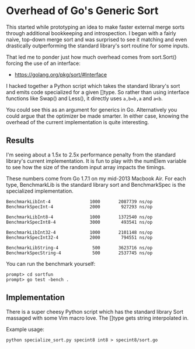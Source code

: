 # Overhead of Go's Generic Sort
This started while prototyping an idea to make faster external merge sorts
through additional bookkeeping and introspection.  I began with a fairly naive,
top-down merge sort and was surprised to see it matching and even drastically
outperforming the standard library's sort routine for some inputs.

That led me to ponder just how much overhead comes from sort.Sort() forcing the
use of an interface:

* https://golang.org/pkg/sort/#Interface

I hacked together a Python script which takes the standard library's sort and
emits code specialized for a given []type.  So rather than using interface
functions like Swap() and Less(), it directly uses `a,b=b,a` and `a<b`.

You could see this as an argument for generics in Go.  Alternatively you could
argue that the optimizer be made smarter.  In either case, knowing the overhead
of the current implementation is quite interesting.

## Results
I'm seeing about a 1.5x to 2.5x performance penalty from the standard library's
current implementation.  It is fun to play with the numElem variable to see how
the size of the random input array impacts the timings.

These numbers come from Go 1.7.1 on my mid-2013 Macbook Air.  For each type,
BenchmarkLib is the standard library sort and BenchmarkSpec is the specialized
implementation.

	BenchmarkLibInt-4       	    1000	   2087739 ns/op
	BenchmarkSpecInt-4      	    2000	    927293 ns/op

	BenchmarkLibInt8-4      	    1000	   1372540 ns/op
	BenchmarkSpecInt8-4     	    3000	    493541 ns/op

	BenchmarkLibInt32-4     	    1000	   2101148 ns/op
	BenchmarkSpecInt32-4    	    2000	    794551 ns/op

	BenchmarkLibString-4    	     500	   3623716 ns/op
	BenchmarkSpecString-4   	     500	   2537745 ns/op

You can run the benchmark yourself:

	prompt> cd sortfun
	prompt> go test -bench .

## Implementation
There is a super cheesy Python script which has the standard library Sort
massaged with some Vim macro love.  The []type gets string interpolated in.

Example usage:

	python specialize_sort.py specint8 int8 > specint8/sort.go
